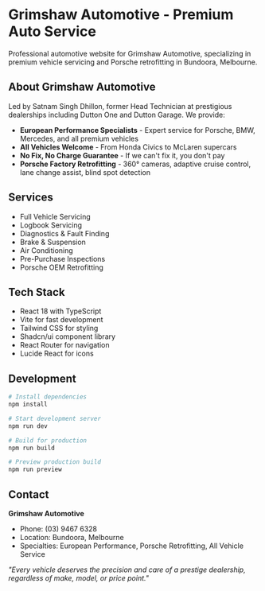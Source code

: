# Grimshaw Automotive - Premium Auto Service

Professional automotive website for Grimshaw Automotive, specializing in premium vehicle servicing and Porsche retrofitting in Bundoora, Melbourne.

## About Grimshaw Automotive

Led by Satnam Singh Dhillon, former Head Technician at prestigious dealerships including Dutton One and Dutton Garage. We provide:

- **European Performance Specialists** - Expert service for Porsche, BMW, Mercedes, and all premium vehicles
- **All Vehicles Welcome** - From Honda Civics to McLaren supercars
- **No Fix, No Charge Guarantee** - If we can't fix it, you don't pay
- **Porsche Factory Retrofitting** - 360° cameras, adaptive cruise control, lane change assist, blind spot detection

## Services

- Full Vehicle Servicing
- Logbook Servicing
- Diagnostics & Fault Finding
- Brake & Suspension
- Air Conditioning
- Pre-Purchase Inspections
- Porsche OEM Retrofitting

## Tech Stack

- React 18 with TypeScript
- Vite for fast development
- Tailwind CSS for styling
- Shadcn/ui component library
- React Router for navigation
- Lucide React for icons

## Development

```bash
# Install dependencies
npm install

# Start development server
npm run dev

# Build for production
npm run build

# Preview production build
npm run preview
```

## Contact

**Grimshaw Automotive**
- Phone: (03) 9467 6328
- Location: Bundoora, Melbourne
- Specialties: European Performance, Porsche Retrofitting, All Vehicle Service

*"Every vehicle deserves the precision and care of a prestige dealership, regardless of make, model, or price point."*
